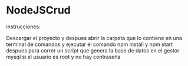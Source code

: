 # NodeJSCrud

instrucciones:

Descargar el proyecto y despues abrir la carpeta que lo contiene en una terminal de comandos y ejecutar el comando npm install y npm start despues para correr un script que genera la base de datos en el gestor mysql si el usuario es root y no hay contraseña
